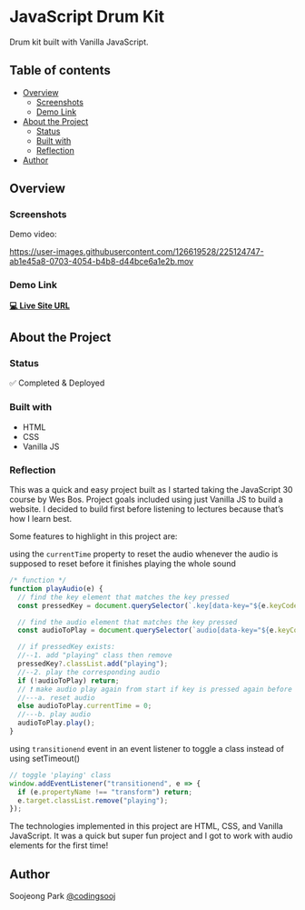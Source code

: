 # JavaScript Drum Kit

Drum kit built with Vanilla JavaScript.

## Table of contents

- [Overview](#overview)
  - [Screenshots](#screenshots)
  - [Demo Link](#demo-link)
- [About the Project](#about-the-project)
  - [Status](#status)
  - [Built with](#built-with)
  - [Reflection](#reflection)
- [Author](#author)

## Overview

### Screenshots

Demo video:

https://user-images.githubusercontent.com/126619528/225124747-ab1e45a8-0703-4054-b4b8-d44bce6a1e2b.mov

### Demo Link

**[💻 Live Site URL](https://soojeong-park-ca.github.io/drum-kit-js30/)**

## About the Project

### Status

✅ Completed & Deployed

### Built with

- HTML
- CSS
- Vanilla JS

### Reflection

This was a quick and easy project built as I started taking the JavaScript 30 course by Wes Bos. Project goals included using just Vanilla JS to build a website. I decided to build first before listening to lectures because that’s how I learn best.

Some features to highlight in this project are:

using the `currentTime` property to reset the audio whenever the audio is supposed to reset before it finishes playing the whole sound

```js
/* function */
function playAudio(e) {
  // find the key element that matches the key pressed
  const pressedKey = document.querySelector(`.key[data-key="${e.keyCode}"]`);

  // find the audio element that matches the key pressed
  const audioToPlay = document.querySelector(`audio[data-key="${e.keyCode}"]`);

  // if pressedKey exists:
  //--1. add "playing" class then remove
  pressedKey?.classList.add("playing");
  //--2. play the corresponding audio
  if (!audioToPlay) return;
  // ❗️ make audio play again from start if key is pressed again before audio ends
  //---a. reset audio
  else audioToPlay.currentTime = 0;
  //---b. play audio
  audioToPlay.play();
}
```

using `transitionend` event in an event listener to toggle a class instead of using setTimeout()

```js
// toggle 'playing' class
window.addEventListener("transitionend", e => {
  if (e.propertyName !== "transform") return;
  e.target.classList.remove("playing");
});
```

The technologies implemented in this project are HTML, CSS, and Vanilla JavaScript. It was a quick but super fun project and I got to work with audio elements for the first time!

## Author

Soojeong Park [@codingsooj](https://twitter.com/codingsooj)
